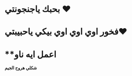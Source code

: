 # **بحبك ياجنجونتي ❤️**

# **فخور اوي اوي اوي بيكي ياحبيبتي❤️**
# **اعمل ايه ناو
**شكلي هروح الجيم**

